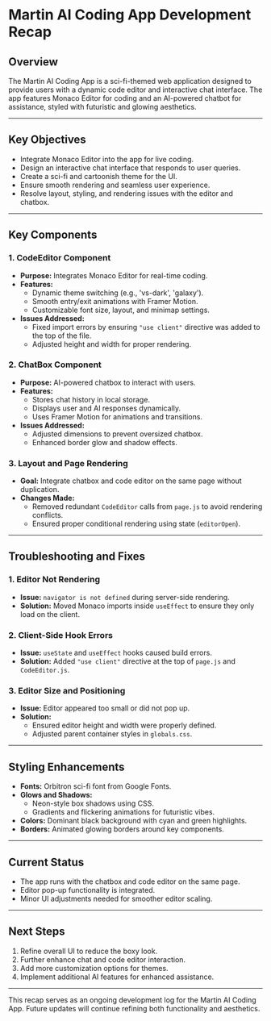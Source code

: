 # Martin AI Coding App Development Recap

## Overview
The Martin AI Coding App is a sci-fi-themed web application designed to provide users with a dynamic code editor and interactive chat interface. The app features Monaco Editor for coding and an AI-powered chatbot for assistance, styled with futuristic and glowing aesthetics.

---

## Key Objectives
- Integrate Monaco Editor into the app for live coding.
- Design an interactive chat interface that responds to user queries.
- Create a sci-fi and cartoonish theme for the UI.
- Ensure smooth rendering and seamless user experience.
- Resolve layout, styling, and rendering issues with the editor and chatbox.

---

## Key Components
### 1. **CodeEditor Component**
- **Purpose:** Integrates Monaco Editor for real-time coding.
- **Features:**
  - Dynamic theme switching (e.g., 'vs-dark', 'galaxy').
  - Smooth entry/exit animations with Framer Motion.
  - Customizable font size, layout, and minimap settings.
- **Issues Addressed:**
  - Fixed import errors by ensuring `"use client"` directive was added to the top of the file.
  - Adjusted height and width for proper rendering.

### 2. **ChatBox Component**
- **Purpose:** AI-powered chatbox to interact with users.
- **Features:**
  - Stores chat history in local storage.
  - Displays user and AI responses dynamically.
  - Uses Framer Motion for animations and transitions.
- **Issues Addressed:**
  - Adjusted dimensions to prevent oversized chatbox.
  - Enhanced border glow and shadow effects.

### 3. **Layout and Page Rendering**
- **Goal:** Integrate chatbox and code editor on the same page without duplication.
- **Changes Made:**
  - Removed redundant `CodeEditor` calls from `page.js` to avoid rendering conflicts.
  - Ensured proper conditional rendering using state (`editorOpen`).

---

## Troubleshooting and Fixes
### 1. **Editor Not Rendering**
- **Issue:** `navigator is not defined` during server-side rendering.
- **Solution:** Moved Monaco imports inside `useEffect` to ensure they only load on the client.

### 2. **Client-Side Hook Errors**
- **Issue:** `useState` and `useEffect` hooks caused build errors.
- **Solution:** Added `"use client"` directive at the top of `page.js` and `CodeEditor.js`.

### 3. **Editor Size and Positioning**
- **Issue:** Editor appeared too small or did not pop up.
- **Solution:**
  - Ensured editor height and width were properly defined.
  - Adjusted parent container styles in `globals.css`.

---

## Styling Enhancements
- **Fonts:** Orbitron sci-fi font from Google Fonts.
- **Glows and Shadows:**
  - Neon-style box shadows using CSS.
  - Gradients and flickering animations for futuristic vibes.
- **Colors:** Dominant black background with cyan and green highlights.
- **Borders:** Animated glowing borders around key components.

---

## Current Status
- The app runs with the chatbox and code editor on the same page.
- Editor pop-up functionality is integrated.
- Minor UI adjustments needed for smoother editor scaling.

---

## Next Steps
1. Refine overall UI to reduce the boxy look.
2. Further enhance chat and code editor interaction.
3. Add more customization options for themes.
4. Implement additional AI features for enhanced assistance.

---

This recap serves as an ongoing development log for the Martin AI Coding App. Future updates will continue refining both functionality and aesthetics.

